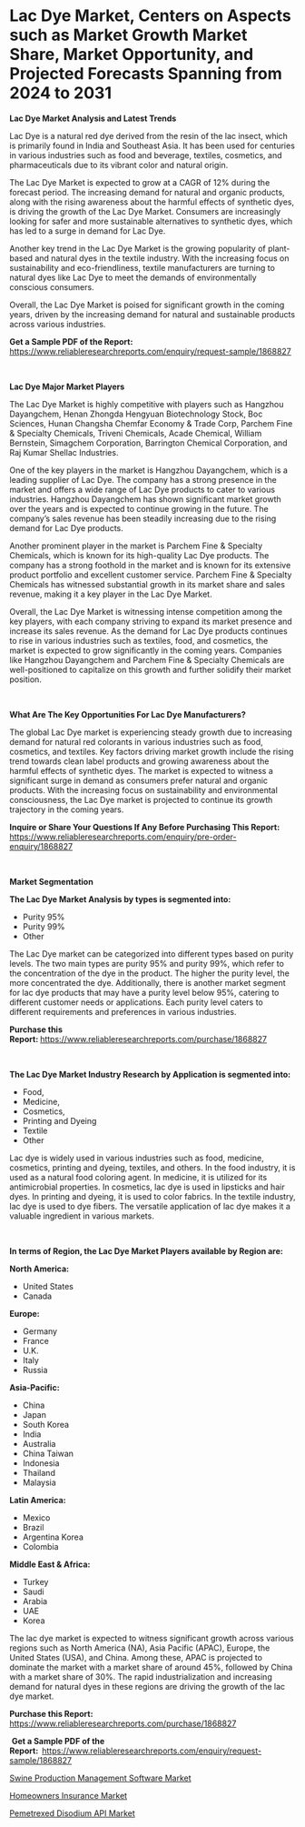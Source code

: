 <p><h1>Lac Dye Market, Centers on Aspects such as Market Growth Market Share, Market Opportunity, and Projected Forecasts Spanning from 2024 to 2031</h1></p><p><strong>Lac Dye Market Analysis and Latest Trends</strong></p>
<p><p>Lac Dye is a natural red dye derived from the resin of the lac insect, which is primarily found in India and Southeast Asia. It has been used for centuries in various industries such as food and beverage, textiles, cosmetics, and pharmaceuticals due to its vibrant color and natural origin.</p><p>The Lac Dye Market is expected to grow at a CAGR of 12% during the forecast period. The increasing demand for natural and organic products, along with the rising awareness about the harmful effects of synthetic dyes, is driving the growth of the Lac Dye Market. Consumers are increasingly looking for safer and more sustainable alternatives to synthetic dyes, which has led to a surge in demand for Lac Dye.</p><p>Another key trend in the Lac Dye Market is the growing popularity of plant-based and natural dyes in the textile industry. With the increasing focus on sustainability and eco-friendliness, textile manufacturers are turning to natural dyes like Lac Dye to meet the demands of environmentally conscious consumers.</p><p>Overall, the Lac Dye Market is poised for significant growth in the coming years, driven by the increasing demand for natural and sustainable products across various industries.</p></p>
<p><strong>Get a Sample PDF of the Report:&nbsp;</strong> <a href="https://www.reliableresearchreports.com/enquiry/request-sample/1868827">https://www.reliableresearchreports.com/enquiry/request-sample/1868827</a></p>
<p>&nbsp;</p>
<p><strong>Lac Dye Major Market Players</strong></p>
<p><p>The Lac Dye Market is highly competitive with players such as Hangzhou Dayangchem, Henan Zhongda Hengyuan Biotechnology Stock, Boc Sciences, Hunan Changsha Chemfar Economy & Trade Corp, Parchem Fine & Specialty Chemicals, Triveni Chemicals, Acade Chemical, William Bernstein, Simagchem Corporation, Barrington Chemical Corporation, and Raj Kumar Shellac Industries.</p><p>One of the key players in the market is Hangzhou Dayangchem, which is a leading supplier of Lac Dye. The company has a strong presence in the market and offers a wide range of Lac Dye products to cater to various industries. Hangzhou Dayangchem has shown significant market growth over the years and is expected to continue growing in the future. The company’s sales revenue has been steadily increasing due to the rising demand for Lac Dye products.</p><p>Another prominent player in the market is Parchem Fine & Specialty Chemicals, which is known for its high-quality Lac Dye products. The company has a strong foothold in the market and is known for its extensive product portfolio and excellent customer service. Parchem Fine & Specialty Chemicals has witnessed substantial growth in its market share and sales revenue, making it a key player in the Lac Dye Market.</p><p>Overall, the Lac Dye Market is witnessing intense competition among the key players, with each company striving to expand its market presence and increase its sales revenue. As the demand for Lac Dye products continues to rise in various industries such as textiles, food, and cosmetics, the market is expected to grow significantly in the coming years. Companies like Hangzhou Dayangchem and Parchem Fine & Specialty Chemicals are well-positioned to capitalize on this growth and further solidify their market position.</p></p>
<p>&nbsp;</p>
<p><strong>What Are The Key Opportunities For Lac Dye Manufacturers?</strong></p>
<p><p>The global Lac Dye market is experiencing steady growth due to increasing demand for natural red colorants in various industries such as food, cosmetics, and textiles. Key factors driving market growth include the rising trend towards clean label products and growing awareness about the harmful effects of synthetic dyes. The market is expected to witness a significant surge in demand as consumers prefer natural and organic products. With the increasing focus on sustainability and environmental consciousness, the Lac Dye market is projected to continue its growth trajectory in the coming years.</p></p>
<p><strong>Inquire or Share Your Questions If Any Before Purchasing This Report:</strong> <a href="https://www.reliableresearchreports.com/enquiry/pre-order-enquiry/1868827">https://www.reliableresearchreports.com/enquiry/pre-order-enquiry/1868827</a></p>
<p>&nbsp;</p>
<p><strong>Market Segmentation</strong></p>
<p><strong>The Lac Dye Market Analysis by types is segmented into:</strong></p>
<p><ul><li>Purity 95%</li><li>Purity 99%</li><li>Other</li></ul></p>
<p><p>The Lac Dye market can be categorized into different types based on purity levels. The two main types are purity 95% and purity 99%, which refer to the concentration of the dye in the product. The higher the purity level, the more concentrated the dye. Additionally, there is another market segment for lac dye products that may have a purity level below 95%, catering to different customer needs or applications. Each purity level caters to different requirements and preferences in various industries.</p></p>
<p><strong>Purchase this Report:&nbsp;</strong><a href="https://www.reliableresearchreports.com/purchase/1868827">https://www.reliableresearchreports.com/purchase/1868827</a></p>
<p>&nbsp;</p>
<p><strong>The Lac Dye Market Industry Research by Application is segmented into:</strong></p>
<p><ul><li>Food,</li><li>Medicine,</li><li>Cosmetics,</li><li>Printing and Dyeing</li><li>Textile</li><li>Other</li></ul></p>
<p><p>Lac dye is widely used in various industries such as food, medicine, cosmetics, printing and dyeing, textiles, and others. In the food industry, it is used as a natural food coloring agent. In medicine, it is utilized for its antimicrobial properties. In cosmetics, lac dye is used in lipsticks and hair dyes. In printing and dyeing, it is used to color fabrics. In the textile industry, lac dye is used to dye fibers. The versatile application of lac dye makes it a valuable ingredient in various markets.</p></p>
<p>&nbsp;</p>
<p><strong>In terms of Region, the Lac Dye Market Players available by Region are:</strong></p>
<p>
    <p> <strong> North America: </strong>
        <ul>
            <li>United States</li>
            <li>Canada</li>
        </ul>
        </p> 
    <p> <strong> Europe: </strong>
        <ul>
            <li>Germany</li>
            <li>France</li>
            <li>U.K.</li>
            <li>Italy</li>
            <li>Russia</li>
        </ul>
        </p> 
    <p> <strong> Asia-Pacific: </strong>
        <ul>
            <li>China</li>
            <li>Japan</li>
            <li>South Korea</li>
            <li>India</li>
            <li>Australia</li>
            <li>China Taiwan</li>
            <li>Indonesia</li>
            <li>Thailand</li>
            <li>Malaysia</li>
        </ul>
        </p> 
    <p> <strong> Latin America: </strong>
        <ul>
            <li>Mexico</li>
            <li>Brazil</li>
            <li>Argentina Korea</li>
            <li>Colombia</li>
        </ul>
        </p> 
    <p> <strong> Middle East & Africa: </strong>
        <ul>
            <li>Turkey</li>
            <li>Saudi</li>
            <li>Arabia</li>
            <li>UAE</li>
            <li>Korea</li>
        </ul>
    </p>
    </p>
<p><p>The lac dye market is expected to witness significant growth across various regions such as North America (NA), Asia Pacific (APAC), Europe, the United States (USA), and China. Among these, APAC is projected to dominate the market with a market share of around 45%, followed by China with a market share of 30%. The rapid industrialization and increasing demand for natural dyes in these regions are driving the growth of the lac dye market.</p></p>
<p><strong>Purchase this Report: </strong><a href="https://www.reliableresearchreports.com/purchase/1868827">https://www.reliableresearchreports.com/purchase/1868827</a></p>
<p>&nbsp;<strong>Get a Sample PDF of the Report:&nbsp;&nbsp;</strong><a href="https://www.reliableresearchreports.com/enquiry/request-sample/1868827">https://www.reliableresearchreports.com/enquiry/request-sample/1868827</a></p>
<p><strong></strong></p>
<p><p><a href="https://view.publitas.com/reportprime-1/swine-production-management-software-market-offer-valuable-insights-into-market-size-market-share-market-trends-and-projections-spanning-from-2023-to-2030/">Swine Production Management Software Market</a></p><p><a href="https://view.publitas.com/reportprime-1/homeowners-insurance-market-size-share-trends-analysis-report-by-application-regional-outlook-competitive-strategies-and-segment-forecasts-2023-2030/">Homeowners Insurance Market</a></p><p><a href="https://view.publitas.com/reportprime-1/pemetrexed-disodium-api-market-research-report-the-key-to-successful-business-strategy-forecasted-for-period-from-2023-2030/">Pemetrexed Disodium API Market</a></p></p>
